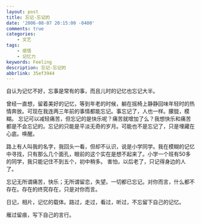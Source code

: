 ```yaml
---
layout: post
title: 忘记-忘记的
date: '2006-08-07 20:15:00 -0400'
comments: true
categories:
	- 文艺
tags:
	- 感悟
	- 记忆力
keywords: Feeling
description: 忘记-忘记的
abbrlink: 35ef3944
---
```


自认为记忆不好，忘事是常有的事，而且儿时的记忆也忘记大半。

曾经一直想，留着美好的记忆，等到年老的时候，躺在摇椅上静静回味年轻时的热情奔放。可现在我连两三年前的事情都能忘记。事忘记了，人也一样。朦胧，模糊。
忘记可以减轻痛苦，但忘记的是快乐呢？痛苦就增加了么？我想快乐和痛苦都是不会忘记的。忘记的只能是平淡无奇的岁月。可能也不是忘记了，只是埋藏在心底。唤醒。

路上有人叫我的名字，我回头一看，但却不认识，说是小学同学。我在模糊的记忆中寻找，只有那么几个面孔，眼前的这个实在是想不起来了。小学一个班有50多的同学，我只能记住不到五个，初中稍多。
害怕，以后老了，只记得身边的人了。

忘记无所谓痛苦，快乐；无所谓留恋，失望。一切都已忘记。对你而言，什么都不存在。存在的终究存在，只是对你而言。

日记，相片，记忆的载体。路过，走过，看过，听过，不忘留下自己的记忆。

雁过留痕，写下自己的言行。

